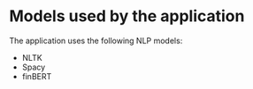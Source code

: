 # Models used by the application

The application uses the following NLP models:

 - NLTK
 - Spacy
 - finBERT


